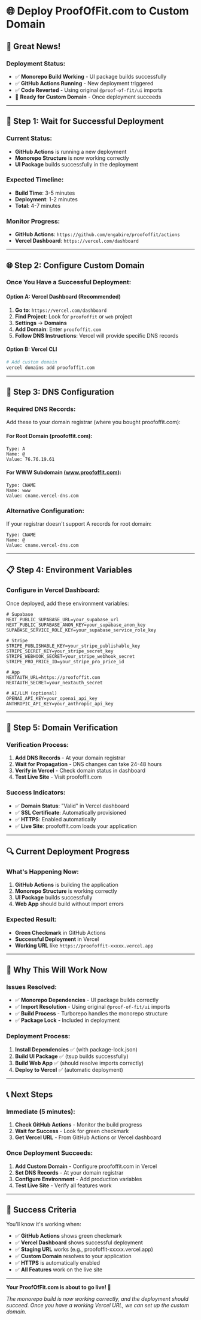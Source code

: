 # 🌐 Deploy ProofOfFit.com to Custom Domain

## 🎉 **Great News!**

### **Deployment Status:**
- ✅ **Monorepo Build Working** - UI package builds successfully
- ✅ **GitHub Actions Running** - New deployment triggered
- ✅ **Code Reverted** - Using original `@proof-of-fit/ui` imports
- 🚀 **Ready for Custom Domain** - Once deployment succeeds

---

## 🚀 **Step 1: Wait for Successful Deployment**

### **Current Status:**
- **GitHub Actions** is running a new deployment
- **Monorepo Structure** is now working correctly
- **UI Package** builds successfully in the deployment

### **Expected Timeline:**
- **Build Time**: 3-5 minutes
- **Deployment**: 1-2 minutes
- **Total**: 4-7 minutes

### **Monitor Progress:**
- **GitHub Actions**: `https://github.com/engabire/proofoffit/actions`
- **Vercel Dashboard**: `https://vercel.com/dashboard`

---

## 🌐 **Step 2: Configure Custom Domain**

### **Once You Have a Successful Deployment:**

#### **Option A: Vercel Dashboard (Recommended)**
1. **Go to**: `https://vercel.com/dashboard`
2. **Find Project**: Look for `proofoffit` or `web` project
3. **Settings** → **Domains**
4. **Add Domain**: Enter `proofoffit.com`
5. **Follow DNS Instructions**: Vercel will provide specific DNS records

#### **Option B: Vercel CLI**
```bash
# Add custom domain
vercel domains add proofoffit.com
```

---

## 🔧 **Step 3: DNS Configuration**

### **Required DNS Records:**
Add these to your domain registrar (where you bought proofoffit.com):

#### **For Root Domain (proofoffit.com):**
```
Type: A
Name: @
Value: 76.76.19.61
```

#### **For WWW Subdomain (www.proofoffit.com):**
```
Type: CNAME
Name: www
Value: cname.vercel-dns.com
```

### **Alternative Configuration:**
If your registrar doesn't support A records for root domain:
```
Type: CNAME
Name: @
Value: cname.vercel-dns.com
```

---

## 📋 **Step 4: Environment Variables**

### **Configure in Vercel Dashboard:**
Once deployed, add these environment variables:

```env
# Supabase
NEXT_PUBLIC_SUPABASE_URL=your_supabase_url
NEXT_PUBLIC_SUPABASE_ANON_KEY=your_supabase_anon_key
SUPABASE_SERVICE_ROLE_KEY=your_supabase_service_role_key

# Stripe
STRIPE_PUBLISHABLE_KEY=your_stripe_publishable_key
STRIPE_SECRET_KEY=your_stripe_secret_key
STRIPE_WEBHOOK_SECRET=your_stripe_webhook_secret
STRIPE_PRO_PRICE_ID=your_stripe_pro_price_id

# App
NEXTAUTH_URL=https://proofoffit.com
NEXTAUTH_SECRET=your_nextauth_secret

# AI/LLM (optional)
OPENAI_API_KEY=your_openai_api_key
ANTHROPIC_API_KEY=your_anthropic_api_key
```

---

## 🎯 **Step 5: Domain Verification**

### **Verification Process:**
1. **Add DNS Records** - At your domain registrar
2. **Wait for Propagation** - DNS changes can take 24-48 hours
3. **Verify in Vercel** - Check domain status in dashboard
4. **Test Live Site** - Visit proofoffit.com

### **Success Indicators:**
- ✅ **Domain Status**: "Valid" in Vercel dashboard
- ✅ **SSL Certificate**: Automatically provisioned
- ✅ **HTTPS**: Enabled automatically
- ✅ **Live Site**: proofoffit.com loads your application

---

## 🔍 **Current Deployment Progress**

### **What's Happening Now:**
1. **GitHub Actions** is building the application
2. **Monorepo Structure** is working correctly
3. **UI Package** builds successfully
4. **Web App** should build without import errors

### **Expected Result:**
- **Green Checkmark** in GitHub Actions
- **Successful Deployment** in Vercel
- **Working URL** like `https://proofoffit-xxxxx.vercel.app`

---

## 🎉 **Why This Will Work Now**

### **Issues Resolved:**
- ✅ **Monorepo Dependencies** - UI package builds correctly
- ✅ **Import Resolution** - Using original `@proof-of-fit/ui` imports
- ✅ **Build Process** - Turborepo handles the monorepo structure
- ✅ **Package Lock** - Included in deployment

### **Deployment Process:**
1. **Install Dependencies** ✅ (with package-lock.json)
2. **Build UI Package** ✅ (tsup builds successfully)
3. **Build Web App** ✅ (should resolve imports correctly)
4. **Deploy to Vercel** ✅ (automatic deployment)

---

## 📞 **Next Steps**

### **Immediate (5 minutes):**
1. **Check GitHub Actions** - Monitor the build progress
2. **Wait for Success** - Look for green checkmark
3. **Get Vercel URL** - From GitHub Actions or Vercel dashboard

### **Once Deployment Succeeds:**
1. **Add Custom Domain** - Configure proofoffit.com in Vercel
2. **Set DNS Records** - At your domain registrar
3. **Configure Environment** - Add production variables
4. **Test Live Site** - Verify all features work

---

## 🚀 **Success Criteria**

You'll know it's working when:
- ✅ **GitHub Actions** shows green checkmark
- ✅ **Vercel Dashboard** shows successful deployment
- ✅ **Staging URL** works (e.g., proofoffit-xxxxx.vercel.app)
- ✅ **Custom Domain** resolves to your application
- ✅ **HTTPS** is automatically enabled
- ✅ **All Features** work on the live site

---

**Your ProofOfFit.com is about to go live! 🚀**

*The monorepo build is now working correctly, and the deployment should succeed. Once you have a working Vercel URL, we can set up the custom domain.*
